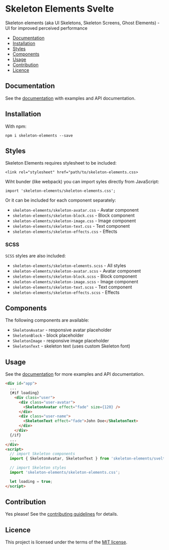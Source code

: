 # Skeleton Elements Svelte

Skeleton elements (aka UI Skeletons, Skeleton Screens, Ghost Elements) - UI for improved perceived performance

* [Documentation](#documentation)
* [Installation](#installation)
* [Styles](#styles)
* [Components](#components)
* [Usage](#usage)
* [Contribution](#contribution)
* [Licence](#licence)

## Documentation

See the [documentation](https://skeleton-elements.dev/svelte/) with examples and API documentation.

## Installation

With npm:

```
npm i skeleton-elements --save
```

## Styles

Skeleton Elements requires stylesheet to be included:

```
<link rel="stylesheet" href="path/to/skeleton-elements.css>
```

Wiht bunder (like webpack) you can import syles directly from JavaScript:

```
import 'skeleton-elements/skeleton-elements.css';
```

Or it can be included for each component separately:

* `skeleton-elements/skeleton-avatar.css` - Avatar component
* `skeleton-elements/skeleton-block.css` - Block component
* `skeleton-elements/skeleton-image.css` - Image component
* `skeleton-elements/skeleton-text.css` - Text component
* `skeleton-elements/skeleton-effects.css` - Effects

### SCSS

`SCSS` styles are also included:

* `skeleton-elements/skeleton-elements.scss` - All styles
* `skeleton-elements/skeleton-avatar.scss` - Avatar component
* `skeleton-elements/skeleton-block.scss` - Block component
* `skeleton-elements/skeleton-image.scss` - Image component
* `skeleton-elements/skeleton-text.scss` - Text component
* `skeleton-elements/skeleton-effects.scss` - Effects

## Components

The following components are available:

* `SkeletonAvatar` - responsive avatar placeholder
* `SkeletonBlock` - block placeholder
* `SkeletonImage` - responsive image placeholder
* `SkeletonText` - skeleton text (uses custom Skeleton font)

## Usage

See the [documentation]() for more examples and API documentation.

```html
<div id="app">
  ...
  {#if loading}
    <div class="user">
      <div class="user-avatar">
        <SkeletonAvatar effect="fade" size={120} />
      </div>
      <div class="user-name">
        <SkeletonText effect="fade">John Doe</SkeletonText>
      </div>
    </div>
  {/if}
  ...
</div>
<script>
  // import Skeleton components
  import { SkeletonAvatar, SkeletonText } from 'skeleton-elements/svelte';

  // import Skeleton styles
  import 'skeleton-elements/skeleton-elements.css';

  let loading = true;
</script>
```

## Contribution

Yes please! See the [contributing guidelines](https://github.com/nolimits4web/skeleton-elements/blob/master/CONTRIBUTING.md) for details.

## Licence

This project is licensed under the terms of the [MIT license](https://github.com/nolimits4web/skeleton-elements/blob/master/LICENSE).
